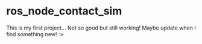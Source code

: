 # ros_node_contact_sim
This is my first project... Not so good but still working!
Maybe update when I find something new! :>
